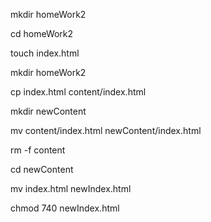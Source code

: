 mkdir homeWork2

cd homeWork2

touch index.html

mkdir homeWork2

cp index.html content/index.html

mkdir newContent

mv content/index.html newContent/index.html

rm -f content

cd newContent

mv index.html newIndex.html

chmod 740 newIndex.html
